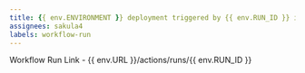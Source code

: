 ```yaml
---
title: {{ env.ENVIRONMENT }} deployment triggered by {{ env.RUN_ID }} in {{ env.REGION }}
assignees: sakula4
labels: workflow-run
---
```

Workflow Run Link - {{ env.URL }}/actions/runs/{{ env.RUN_ID }}
